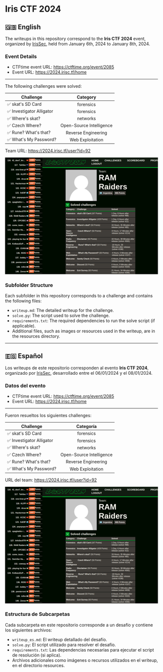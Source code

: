 # Iris CTF 2024

## 🇬🇧 English

The writeups in this repository correspond to the **Iris CTF 2024** event, organized by [IrisSec](https://irissec.xyz/), held from January 6th, 2024 to January 8th, 2024.

### Event Details
- CTFtime event URL: https://ctftime.org/event/2085
- Event URL: https://2024.irisc.tf/home

---

The following challenges were solved:

| Challenge | Category |
| --- | :---:
| ✅ skat's SD Card | forensics |
| ✅ Investigator Alligator | forensics |
| ✅ Where's skat? | networks |
| ✅ Czech Where? | Open-Source Intelligence |
| ✅ Rune? What's that? | Reverse Engineering |
| ✅ What's My Password? | Web Exploitation |

Team URL: https://2024.irisc.tf/user?id=92

![Team Score](./team-score.png)

### Subfolder Structure

Each subfolder in this repository corresponds to a challenge and contains the following files:
- `writeup.md`: The detailed writeup for the challenge.
- `solve.py`: The script used to solve the challenge.
- `requirements.txt`: The required dependencies to run the solve script (if applicable).
- Additional files, such as images or resources used in the writeup, are in the resources directory.
---

## 🇪🇸 Español

Los writeups de este repositorio corresponden al evento **Iris CTF 2024**, organizado por [IrisSec](https://irissec.xyz/), desarrollado entre el 06/01/2024 y el 08/01/2024.

### Datos del evento
- CTFtime event URL: https://ctftime.org/event/2085
- Event URL: https://2024.irisc.tf/home

---

Fueron resueltos los siguientes challenges:

| Challenge | Categoría |
| --- | :---:
| ✅ skat's SD Card | forensics |
| ✅ Investigator Alligator | forensics |
| ✅ Where's skat? | networks |
| ✅ Czech Where? | Open-Source Intelligence |
| ✅ Rune? What's that? | Reverse Engineering |
| ✅ What's My Password? | Web Exploitation |

URL del team: https://2024.irisc.tf/user?id=92

![Team Score](./team-score.png)

### Estructura de Subcarpetas

Cada subcarpeta en este repositorio corresponde a un desafío y contiene los siguientes archivos:
- `writeup_es.md`: El writeup detallado del desafío.
- `solve.py`: El script utilizado para resolver el desafío.
- `requirements.txt`: Las dependencias necesarias para ejecutar el script de resolución (si aplica).
- Archivos adicionales como imágenes o recursos utilizados en el writeup, en el directorio resources.
